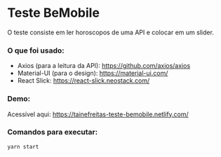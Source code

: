 # Teste BeMobile

O teste consiste em ler horoscopos de uma API e colocar em um slider.

### O que foi usado:
- Axios (para a leitura da API): https://github.com/axios/axios
- Material-UI (para o design):  https://material-ui.com/
- React Slick: https://react-slick.neostack.com/

### Demo:
Acessível aqui: https://tainefreitas-teste-bemobile.netlify.com/
### Comandos para executar:
`yarn start`
